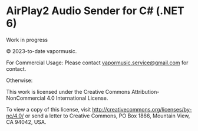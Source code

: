 # AirPlay2 Audio Sender for C# (.NET 6)

Work in progress

© 2023-to-date vapormusic.

For Commercial Usage: Please contact vapormusic.service@gmail.com for contact.

Otherwise:

This work is licensed under the Creative Commons Attribution-NonCommercial 4.0 International License.

To view a copy of this license, visit http://creativecommons.org/licenses/by-nc/4.0/ or send a letter to Creative Commons, PO Box 1866, Mountain View, CA 94042, USA.
